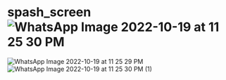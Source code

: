 # spash_screen![WhatsApp Image 2022-10-19 at 11 25 30 PM](https://user-images.githubusercontent.com/111416514/196769401-80dd7abf-0b63-449a-976c-563eb3993250.jpeg)
![WhatsApp Image 2022-10-19 at 11 25 29 PM](https://user-images.githubusercontent.com/111416514/196769411-a94d2ed2-3720-4189-9b92-190f71e32e64.jpeg)
![WhatsApp Image 2022-10-19 at 11 25 30 PM (1)](https://user-images.githubusercontent.com/111416514/196769413-a481b8d7-0464-492a-ba3a-cc0ebaa60a0e.jpeg)



